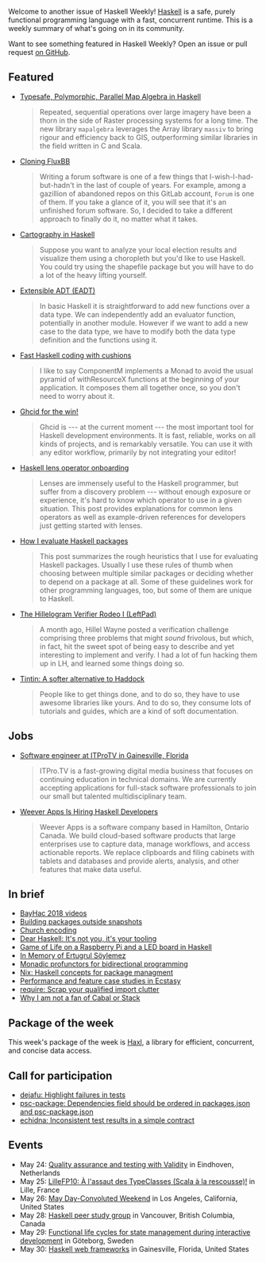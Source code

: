 Welcome to another issue of Haskell Weekly!
[Haskell](https://www.haskell.org) is a safe, purely functional programming language with a fast, concurrent runtime.
This is a weekly summary of what's going on in its community.

Want to see something featured in Haskell Weekly?
Open an issue or pull request [on GitHub](https://github.com/haskellweekly/haskellweekly.github.io).

## Featured

-   [Typesafe, Polymorphic, Parallel Map Algebra in Haskell](https://www.fosskers.ca/blog/mapalgebra-en.html)

    > Repeated, sequential operations over large imagery have been a thorn in the side of Raster processing systems for a long time. The new library `mapalgebra` leverages the Array library `massiv` to bring rigour and efficiency back to GIS, outperforming similar libraries in the field written in C and Scala.

-   [Cloning FluxBB](https://siskam.link/2018-04-14-cloning-fluxbb.html)

    > Writing a forum software is one of a few things that I-wish-I-had-but-hadn't in the last of couple of years. For example, among a gazillion of abandoned repos on this GitLab account, `Forum` is one of them. If you take a glance of it, you will see that it's an unfinished forum software. So, I decided to take a different approach to finally do it, no matter what it takes.

-   [Cartography in Haskell](https://idontgetoutmuch.wordpress.com/2018/05/19/cartography-in-haskell/)

    > Suppose you want to analyze your local election results and visualize them using a choropleth but you'd like to use Haskell. You could try using the shapefile package but you will have to do a lot of the heavy lifting yourself.

-   [Extensible ADT (EADT)](http://hsyl20.fr/home/posts/2018-05-22-extensible-adt.html)

    > In basic Haskell it is straightforward to add new functions over a data type. We can independently add an evaluator function, potentially in another module. However if we want to add a new case to the data type, we have to modify both the data type definition and the functions using it.

-   [Fast Haskell coding with cushions](https://blog.roman-gonzalez.ca/post/174140457777/fast-haskell-coding-with-cushions)

    > I like to say ComponentM implements a Monad to avoid the usual pyramid of withResourceX functions at the beginning of your application. It composes them all together once, so you don't need to worry about it.

-   [Ghcid for the win!](https://www.parsonsmatt.org/2018/05/19/ghcid_for_the_win.html)

    > Ghcid is --- at the current moment --- the most important tool for Haskell development environments. It is fast, reliable, works on all kinds of projects, and is remarkably versatile. You can use it with any editor workflow, primarily by not integrating your editor!

-   [Haskell lens operator onboarding](https://medium.com/urbint-engineering/haskell-lens-operator-onboarding-a235481e8fac)

    > Lenses are immensely useful to the Haskell programmer, but suffer from a discovery problem --- without enough exposure or experience, it's hard to know which operator to use in a given situation. This post provides explanations for common lens operators as well as example-driven references for developers just getting started with lenses.

-   [How I evaluate Haskell packages](http://www.haskellforall.com/2018/05/how-i-evaluate-haskell-packages.html)

    > This post summarizes the rough heuristics that I use for evaluating Haskell packages. Usually I use these rules of thumb when choosing between multiple similar packages or deciding whether to depend on a package at all. Some of these guidelines work for other programming languages, too, but some of them are unique to Haskell.

-   [The Hillelogram Verifier Rodeo I (LeftPad)](https://ucsd-progsys.github.io/liquidhaskell-blog/2018/05/17/hillel-verifier-rodeo-I-leftpad.lhs/)

    > A month ago, Hillel Wayne posted a verification challenge comprising three problems that might *sound* frivolous, but which, in fact, hit the sweet spot of being easy to describe and yet interesting to implement and verify. I had a lot of fun hacking them up in LH, and learned some things doing so.

-   [Tintin: A softer alternative to Haddock](https://theam.github.io/tintin/)

    > People like to get things done, and to do so, they have to use awesome libraries like yours. And to do so, they consume lots of tutorials and guides, which are a kind of soft documentation.

## Jobs

-   [Software engineer at ITProTV in Gainesville, Florida](https://functionaljobs.com/jobs/9080-software-engineer-developer-at-itprotv)

    > ITPro.TV is a fast-growing digital media business that focuses on continuing education in technical domains. We are currently accepting applications for full-stack software professionals to join our small but talented multidisciplinary team.

-   [Weever Apps Is Hiring Haskell Developers](https://np.reddit.com/r/haskell/comments/8lk1hh/weever_apps_is_hiring_haskell_developers/)

    > Weever Apps is a software company based in Hamilton, Ontario Canada. We build cloud-based software products that large enterprises use to capture data, manage workflows, and access actionable reports. We replace clipboards and filing cabinets with tablets and databases and provide alerts, analysis, and other features that make data useful.

## In brief

-   [BayHac 2018 videos](https://www.youtube.com/playlist?list=PL5lgjzYOvyYMvAEXok1tLpBBtOOlfBYIU)
-   [Building packages outside snapshots](https://www.snoyman.com/blog/2018/05/building-packages-outside-snapshots)
-   [Church encoding](http://blog.ploeh.dk/2018/05/22/church-encoding/)
-   [Dear Haskell: It's not you, it's your tooling](https://avi-d-coder.github.io/post/dear_haskell/)
-   [Game of Life on a Raspberry Pi and a LED board in Haskell](https://trandi.wordpress.com/2018/05/22/game-of-life-on-a-raspberry-pi-and-a-led-board-in-haskell/)
-   [In Memory of Ertugrul S&#xf6;ylemez](https://blog.jle.im/entry/in-memory-of-ertugrul-soylemez.html)
-   [Monadic profunctors for bidirectional programming](https://blog.poisson.chat/posts/2017-01-01-monadic-profunctors.html)
-   [Nix: Haskell concepts for package managment](https://mmhaskell.com/blog/2018/5/21/nix-haskell-concepts-for-package-managment)
-   [Performance and feature case studies in Ecstasy](http://reasonablypolymorphic.com/blog/ecstasy-case-study/)
-   [require: Scrap your qualified import clutter](https://theam.github.io/require/)
-   [Why I am not a fan of Cabal or Stack](http://www.rntz.net/post/2018-05-18-why-i-am-not-a-fan-of-stack.html)

## Package of the week

This week's package of the week is [Haxl](https://hackage.haskell.org/package/haxl-2.0.0.0),
a library for efficient, concurrent, and concise data access.

## Call for participation

-   [dejafu: Highlight failures in tests](https://github.com/barrucadu/dejafu/issues/259)
-   [psc-package: Dependencies field should be ordered in packages.json and psc-package.json](https://github.com/purescript/psc-package/issues/107)
-   [echidna: Inconsistent test results in a simple contract](https://github.com/trailofbits/echidna/issues/51)

## Events

-   May 24: [Quality assurance and testing with Validity](https://www.meetup.com/Eindhoven-Haskell-Meetup/events/250768106/) in Eindhoven, Netherlands
-   May 25: [LilleFP10: &#xc0; l'assaut des TypeClasses (Scala &#xe0; la rescousse)!](https://www.meetup.com/Lille-FP/events/250297947/) in Lille, France
-   May 26: [May Day-Convoluted Weekend](https://www.meetup.com/LA-PureScript/events/250215566/) in Los Angeles, California, United States
-   May 28: [Haskell peer study group](https://www.meetup.com/Vancouver-Functional-Programmers/events/250831132/) in Vancouver, British Columbia, Canada
-   May 29: [Functional life cycles for state management during interactive development](https://www.meetup.com/got-lambda/events/250803906/) in G&#xf6;teborg, Sweden
-   May 30: [Haskell web frameworks](https://www.meetup.com/Gainesville-Functional-Programming-Meetup/events/250556201/) in Gainesville, Florida, United States
